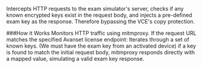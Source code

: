 Intercepts HTTP requests to the exam simulator's server, checks if any known encrypted keys exist in the request body, and injects a pre-defined exam key as the response. Therefore bypassing the VCE's copy protection.

###How it Works
Monitors HTTP traffic using mitmproxy.
If the request URL matches the specified Avanset license endpoint:
Iterates through a set of known keys. (We must have the exam key from an activated device)
if a key is found to match the initial request body, mitmproxy responds directly with a mapped value, simulating a valid exam key response.
